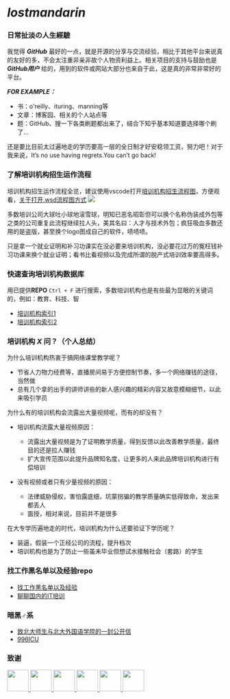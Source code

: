 # ***lostmandarin***

### 日常扯淡の人生經驗
我觉得 ***GitHub*** 最好的一点，就是开源的分享与交流经验，相比于其他平台来说真的友好的多，不会太注重非亲非故个人物资利益上。相关项目的支持与鼓励也是 ***GitHub用户*** 给的，用到的软件或网站大部分也来自于此，这是真的非常非常好的平台。

***FOR EXAMPLE：***
* 书：o'reilly、ituring、manning等
* 文章：博客园、相关的个人站点等
* 题：GitHub、搜一下各类刷题都出来了，结合下知乎基本知道要选择哪个刷了...

还是要比目前太过遍地走的学历要高一层的全日制才好安稳领工资，努力吧！对于我来说，It’s no use having regrets.You can’t go back!

### 了解培训机构招生运作流程

培训机构招生运作流程全览，建议使用vscode打开[培训机构招生流程图](https://github.com/loremwalker/LostMandarin/blob/master/uml/%E5%9F%B9%E8%AE%AD%E6%9C%BA%E6%9E%84%E6%8B%9B%E7%94%9F%E6%B5%81%E7%A8%8B%E5%9B%BE.wsd)，方便观看，[关于打开.wsd流程图方式](https://github.com/loremwalker/LostMandarin/blob/master/%E5%AE%89%E8%A3%85%E6%95%99%E7%A8%8B.md)
![](https://i.postimg.cc/rpmHkMLr/2019-04-05-233908.png)

<!--一下写培训机构的黑心-->

多数培训公司大球吐小球地滚雪球，明知已恶名昭彰但可以换个名称伪装成外包等之类的公司重复此流程继续拉人头，美其名曰：人才与技术外包；疯狂吸血多数还用的是盗版，甚至换个logo图成自己的软件，啧啧啧。

只是拿一个就业证明和补习功课实在没必要来培训机构，没必要花过万的冤枉钱补习功课来换个就业证明；看书比看视频以及完成所谓的脱产式培训效率要高得多。

### 快速查询培训机构数据库

用已提供**REPO** `Ctrl + F` 进行搜索，多数培训机构也是有些最为显眼的关键词的，例如：教育、科技、智

* [培训机构索引1](https://github.com/ZGWS88/TI/blob/master/List.txt)
* [培训机构索引2](https://github.com/dimonwei/ItTrainingInstitutions/blob/master/FIT.json)

### 培训机构 ***X*** 问？（个人总结）

为什么培训机构热衷于搞网络课堂教学呢？
* 节省人力物力经费等，直播房间易于方便控制节奏，多一个网络赚钱的途径，当然做
* 总有几个拿的出手的讲师讲些的新人感兴趣的精彩内容又故意模糊细节，以此来吸引学员

为什么有的培训机构会流露出大量视频呢，而有的却没有？
* 培训机构流露大量视频原因：
  * 流露出大量视频是为了证明教学质量，得到反馈以此改善教学质量，最终目的还是拉人赚钱
  * 扩大宣传范围以此提升品牌知名度，让更多的人来此品牌培训机构进行有偿培训

* 没有视频或者只有少量视频的原因：
  * 法律威胁侵权，害怕露底细，坑蒙拐骗的教学质量确实低得致命，发出来都丢人
  * 面授，相对来说，目前并不是很多

在大专学历遍地走的时代，培训机构为什么还要验证下学历呢？
* 装逼，假装一个正经公司的流程，提升档次
* 培训机构也是为了防止一些虽未毕业但想试水接触社会（套路）的学生




### 找工作黑名单以及经验repo

* [找工作黑名单以及经验](https://github.com/shengxinjing/programmer-job-blacklist)
* [聊聊国内的IT培训](https://byoungd.gitbook.io/english-level-up-tips/part-ii/x-misc)

### 暗黑♂系

* [致北大师生与北大外国语学院的一封公开信](https://github.com/sikaozhe1997/Xin-Yue)
* [996ICU](https://github.com/996icu/996.ICU)

### 致谢

<a href="https://github.com/OCNYang">
    <img src="https://avatars3.githubusercontent.com/u/17774386?s=400&v=4" width="50px">
</a> 

<a href="https://github.com/byoungd">
    <img src="https://avatars3.githubusercontent.com/u/16145783?s=400&v=4" width="50px">
</a>

<a href="https://github.com/shengxinjing">
    <img src="https://avatars0.githubusercontent.com/u/1905176?s=400&v=4" width="50px">
</a>

<a href="https://github.com/dimonwei">
    <img src="https://avatars1.githubusercontent.com/u/10898084?s=400&v=4" width="50px">
</a>

<a href="https://github.com/shengxinjing">
    <img src="https://avatars0.githubusercontent.com/u/1905176?s=400&v=4" width="50px">
</a>

<a href="https://github.com/loremwalker">
    <img src="https://avatars1.githubusercontent.com/u/35732922?s=400&u=860437c0da02d577fdd546c8f3bfd305539c388f&v=4" width="50px">
</a>
